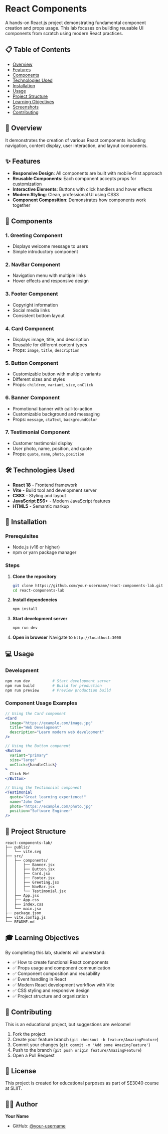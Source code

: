 # React Components 

A hands-on React.js project demonstrating fundamental component creation and props usage. This lab focuses on building reusable UI components from scratch using modern React practices.

## 📋 Table of Contents
- [Overview](#overview)
- [Features](#features)
- [Components](#components)
- [Technologies Used](#technologies-used)
- [Installation](#installation)
- [Usage](#usage)
- [Project Structure](#project-structure)
- [Learning Objectives](#learning-objectives)
- [Screenshots](#screenshots)
- [Contributing](#contributing)

## 🎯 Overview

 It demonstrates the creation of various React components including navigation, content display, user interaction, and layout components.

## ✨ Features

- **Responsive Design**: All components are built with mobile-first approach
- **Reusable Components**: Each component accepts props for customization
- **Interactive Elements**: Buttons with click handlers and hover effects
- **Modern Styling**: Clean, professional UI using CSS3
- **Component Composition**: Demonstrates how components work together

## 🧩 Components

### 1. **Greeting Component**
- Displays welcome message to users
- Simple introductory component

### 2. **NavBar Component**  
- Navigation menu with multiple links
- Hover effects and responsive design

### 3. **Footer Component**
- Copyright information
- Social media links
- Consistent bottom layout

### 4. **Card Component**
- Displays image, title, and description
- Reusable for different content types
- Props: `image`, `title`, `description`

### 5. **Button Component**
- Customizable button with multiple variants
- Different sizes and styles
- Props: `children`, `variant`, `size`, `onClick`

### 6. **Banner Component**
- Promotional banner with call-to-action
- Customizable background and messaging
- Props: `message`, `ctaText`, `backgroundColor`

### 7. **Testimonial Component**
- Customer testimonial display
- User photo, name, position, and quote
- Props: `quote`, `name`, `photo`, `position`

## 🛠 Technologies Used

- **React 18** - Frontend framework
- **Vite** - Build tool and development server
- **CSS3** - Styling and layout
- **JavaScript ES6+** - Modern JavaScript features
- **HTML5** - Semantic markup

## 🚀 Installation

### Prerequisites
- Node.js (v16 or higher)
- npm or yarn package manager

### Steps
1. **Clone the repository**
   ```bash
   git clone https://github.com/your-username/react-components-lab.git
   cd react-components-lab
   ```

2. **Install dependencies**
   ```bash
   npm install
   ```

3. **Start development server**
   ```bash
   npm run dev
   ```

4. **Open in browser**
   Navigate to `http://localhost:3000`

## 💻 Usage

### Development
```bash
npm run dev          # Start development server
npm run build        # Build for production
npm run preview      # Preview production build
```

### Component Usage Examples

```jsx
// Using the Card component
<Card 
  image="https://example.com/image.jpg"
  title="Web Development"
  description="Learn modern web development"
/>

// Using the Button component
<Button 
  variant="primary" 
  size="large" 
  onClick={handleClick}
>
  Click Me!
</Button>

// Using the Testimonial component
<Testimonial 
  quote="Great learning experience!"
  name="John Doe"
  photo="https://example.com/photo.jpg"
  position="Software Engineer"
/>
```

## 📁 Project Structure

```
react-components-lab/
├── public/
│   └── vite.svg
├── src/
│   ├── components/
│   │   ├── Banner.jsx
│   │   ├── Button.jsx
│   │   ├── Card.jsx
│   │   ├── Footer.jsx
│   │   ├── Greeting.jsx
│   │   ├── NavBar.jsx
│   │   └── Testimonial.jsx
│   ├── App.jsx
│   ├── App.css
│   ├── index.css
│   └── main.jsx
├── package.json
├── vite.config.js
└── README.md
```

## 🎓 Learning Objectives

By completing this lab, students will understand:

- ✅ How to create functional React components
- ✅ Props usage and component communication
- ✅ Component composition and reusability
- ✅ Event handling in React
- ✅ Modern React development workflow with Vite
- ✅ CSS styling and responsive design
- ✅ Project structure and organization

## 🤝 Contributing

This is an educational project, but suggestions are welcome!

1. Fork the project
2. Create your feature branch (`git checkout -b feature/AmazingFeature`)
3. Commit your changes (`git commit -m 'Add some AmazingFeature'`)
4. Push to the branch (`git push origin feature/AmazingFeature`)
5. Open a Pull Request

## 📝 License

This project is created for educational purposes as part of SE3040 course at SLIIT.

## 👨‍💻 Author

**Your Name**
- GitHub: [@your-username](https://github.com/dasundu)
